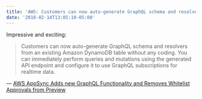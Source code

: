 ```yaml
---
title: 'AWS: Customers can now auto-generate GraphQL schema and resolvers from a DynamoDB table without any coding'
date: '2018-02-14T13:05:10-05:00'
---
```

Impressive and exciting:

> Customers can now auto-generate GraphQL schema and resolvers from an existing Amazon DynamoDB table without any coding. You can immediately perform queries and mutations using the generated API endpoint and configure it to use GraphQL subscriptions for realtime data.

— [AWS AppSync Adds new GraphQL Functionality and Removes Whitelist Approvals from Preview](https://aws.amazon.com/about-aws/whats-new/2018/02/aws-appsync-adds-new-graphql-functionality-and-removes-whitelist-approvals-from-preview/)

